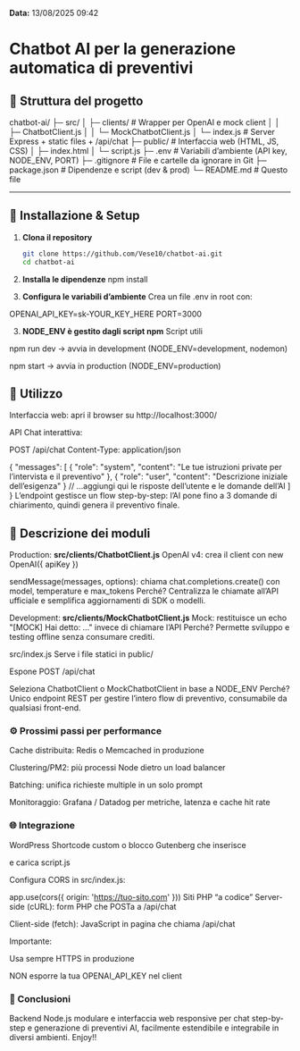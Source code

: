 **Data:** 13/08/2025 09:42
# Chatbot AI per la generazione automatica di preventivi


## 📁 Struttura del progetto

chatbot-ai/
├─ src/
│ ├─ clients/ # Wrapper per OpenAI e mock client
│ │ ├─ ChatbotClient.js
│ │ └─ MockChatbotClient.js
│ └─ index.js # Server Express + static files + /api/chat
├─ public/ # Interfaccia web (HTML, JS, CSS)
│ ├─ index.html
│ └─ script.js
├─ .env # Variabili d’ambiente (API key, NODE_ENV, PORT)
├─ .gitignore # File e cartelle da ignorare in Git
├─ package.json # Dipendenze e script (dev & prod)
└─ README.md # Questo file

---

## 🚀 Installazione & Setup

1. **Clona il repository**  
   ```bash
   git clone https://github.com/Vese10/chatbot-ai.git
   cd chatbot-ai

2. **Installa le dipendenze**
npm install

3. **Configura le variabili d’ambiente**
Crea un file .env in root con:

OPENAI_API_KEY=sk-YOUR_KEY_HERE
PORT=3000

3. **NODE_ENV è gestito dagli script npm**
Script utili

npm run dev → avvia in development (NODE_ENV=development, nodemon)

npm start → avvia in production (NODE_ENV=production)

## 📖 Utilizzo
Interfaccia web: apri il browser su http://localhost:3000/

API Chat interattiva:

POST /api/chat
Content-Type: application/json

{
  "messages": [
    { "role": "system", "content": "Le tue istruzioni private per l’intervista e il preventivo" },
    { "role": "user",   "content": "Descrizione iniziale dell’esigenza" }
    // …aggiungi qui le risposte dell’utente e le domande dell’AI
  ]
}
L’endpoint gestisce un flow step-by-step: l’AI pone fino a 3 domande di chiarimento, quindi genera il preventivo finale.

## 🧩 Descrizione dei moduli
Production: **src/clients/ChatbotClient.js**
OpenAI v4: crea il client con new OpenAI({ apiKey })

sendMessage(messages, options): chiama chat.completions.create() con model, temperature e max_tokens
Perché? Centralizza le chiamate all’API ufficiale e semplifica aggiornamenti di SDK o modelli.

Development: **src/clients/MockChatbotClient.js**
Mock: restituisce un echo "[MOCK] Hai detto: …" invece di chiamare l’API
Perché? Permette sviluppo e testing offline senza consumare crediti.

src/index.js
Serve i file statici in public/

Espone POST /api/chat

Seleziona ChatbotClient o MockChatbotClient in base a NODE_ENV
Perché? Unico endpoint REST per gestire l’intero flow di preventivo, consumabile da qualsiasi front-end.

### ⚙️ Prossimi passi per performance
Cache distribuita: Redis o Memcached in produzione

Clustering/PM2: più processi Node dietro un load balancer

Batching: unifica richieste multiple in un solo prompt

Monitoraggio: Grafana / Datadog per metriche, latenza e cache hit rate

### 🌐 Integrazione
WordPress
Shortcode custom o blocco Gutenberg che inserisce <div id="ai-chatbot-container"></div> e carica script.js

Configura CORS in src/index.js:

app.use(cors({ origin: 'https://tuo-sito.com' }))
Siti PHP “a codice”
Server-side (cURL): form PHP che POSTa a /api/chat

Client-side (fetch): JavaScript in pagina che chiama /api/chat

Importante:

Usa sempre HTTPS in produzione

NON esporre la tua OPENAI_API_KEY nel client

### 🎉 Conclusioni
Backend Node.js modulare e interfaccia web responsive per chat step-by-step e generazione di preventivi AI, facilmente estendibile e integrabile in diversi ambienti. Enjoy!!